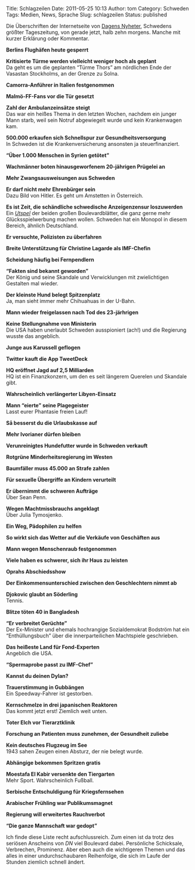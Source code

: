 Title: Schlagzeilen
Date: 2011-05-25 10:13
Author: tom
Category: Schweden
Tags: Medien, News, Sprache
Slug: schlagzeilen
Status: published

Die Überschriften der Internetseite von [Dagens
Nyheter](http://www.dn.se), Schwedens größter Tageszeitung, von gerade
jetzt, halb zehn morgens. Manche mit kurzer Erklärung oder Kommentar.

**Berlins Flughäfen heute gesperrt**

**Kritisierte Türme werden vielleicht weniger hoch als geplant**  
Da geht es um die geplanten “Türme Thors” am nördlichen Ende der
Vasastan Stockholms, an der Grenze zu Solna.

**Camorra-Anführer in Italien festgenommen**

**Malmö-FF-Fans vor die Tür gesetzt**

**Zahl der Ambulanzeinsätze steigt**  
Das war ein heißes Thema in den letzten Wochen, nachdem ein junger Mann
starb, weil sein Notruf abgewiegelt wurde und kein Krankenwagen kam.

**500.000 erkaufen sich Schnellspur zur Gesundheitsversorgung**  
In Schweden ist die Krankenversicherung ansonsten ja steuerfinanziert.

**“Über 1.000 Menschen in Syrien getötet”**

**Wachmänner boten hinausgeworfenem 20-jährigen Prügelei an**

**Mehr Zwangsausweisungen aus Schweden**

**Er darf nicht mehr Ehrenbürger sein**  
Dazu Bild von Hitler. Es geht um Amstetten in Österreich.

**Es ist Zeit, die schändliche schwedische Anzeigenzensur loszuwerden**  
Ein [*Utspel*](http://www.fiket.de/2010/08/19/wort-der-woche-utspel/)
der beiden großen Boulevardblätter, die ganz gerne mehr
Glücksspielwerbung machen wollen. Schweden hat ein Monopol in diesem
Bereich, ähnlich Deutschland.

**Er versuchte, Polizisten zu überfahren**

**Breite Unterstützung für Christine Lagarde als IMF-Chefin**

**Scheidung häufig bei Fernpendlern**

**“Fakten sind bekannt geworden”**  
Der König und seine Skandale und Verwicklungen mit zwielichtigen
Gestalten mal wieder.

**Der kleinste Hund belegt Spitzenplatz**  
Ja, man sieht immer mehr Chihuahuas in der U-Bahn.

**Mann wieder freigelassen nach Tod des 23-järhrigen**

**Keine Stellungnahme von Ministerin**  
Die USA haben unerlaubt Schweden ausspioniert (ach!) und die Regierung
wusste das angeblich.

**Junge aus Karussell geflogen**

**Twitter kauft die App TweetDeck**

**HQ eröffnet Jagd auf 2,5 Milliarden**  
HQ ist ein Finanzkonzern, um den es seit längerem Querelen und Skandale
gibt.

**Wahrscheinlich verlängerter Libyen-Einsatz**

**Mann “eierte” seine Plagegeister**  
Lasst eurer Phantasie freien Lauf!

**Så besserst du die Urlaubskasse auf**

**Mehr Ivorianer dürfen bleiben**

**Verunreinigtes Hundefutter wurde in Schweden verkauft**

**Rotgrüne Minderheitsregierung im Westen**

**Baumfäller muss 45.000 an Strafe zahlen**

**Für sexuelle Übergriffe an Kindern verurteilt**

**Er übernimmt die schweren Aufträge**  
Über Sean Penn.

**Wegen Machtmissbrauchs angeklagt**  
Über Julia Tymosjenko.

**Ein Weg, Pädophilen zu helfen**

**So wirkt sich das Wetter auf die Verkäufe von Geschäften aus**

**Mann wegen Menschenraub festgenommen**

**Viele haben es schwerer, sich ihr Haus zu leisten**

**Oprahs Abschiedsshow**

**Der Einkommensunterschied zwischen den Geschlechtern nimmt ab**

**Djokovic glaubt an Söderling**  
Tennis.

**Blitze töten 40 in Bangladesh**

**“Er verbreitet Gerüchte”**  
Der Ex-Minister und ehemals hochrangige Sozialdemokrat Bodström hat ein
“Enthüllungsbuch” über die innerparteilichen Machtspiele geschrieben.

**Das heißeste Land für Fond-Experten**  
Angeblich die USA.

**“Spermaprobe passt zu IMF-Chef”**

**Kannst du deinen Dylan?**

**Trauerstimmung in Gubbängen**  
Ein Speedway-Fahrer ist gestorben.

**Kernschmelze in drei japanischen Reaktoren**  
Das kommt jetzt erst! Ziemlich weit unten.

**Toter Elch vor Tierarztklinik**

**Forschung an Patienten muss zunehmen, der Gesundheit zuliebe**

**Kein deutsches Flugzeug im See**  
1943 sahen Zeugen einen Absturz, der nie belegt wurde.

**Abhängige bekommen Spritzen gratis**

**Moestafa El Kabir versenkte den Tiergarten**  
Mehr Sport. Wahrscheinlich Fußball.

**Serbische Entschuldigung für Kriegsfernsehen**

**Arabischer Frühling war Publikumsmagnet**

**Regierung will erweitertes Rauchverbot**

**“Die ganze Mannschaft war gedopt”**

Ich finde diese Liste recht aufschlussreich. Zum einen ist da trotz des
seriösen Anscheins von *DN* viel Boulevard dabei. Persönliche
Schicksale, Verbrechen, Prominenz. Aber eben auch die wichtigeren Themen
und das alles in einer undurchschaubaren Reihenfolge, die sich im Laufe
der Stunden ziemlich schnell ändert.

